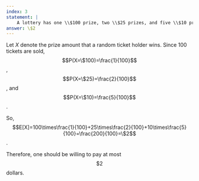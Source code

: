 ```yaml
---
index: 3
statement: |
    A lottery has one \\$100 prize, two \\$25 prizes, and five \\$10 prizes. What should you be willing to pay for a ticket if 100 tickets are sold?
answer: \$2
---
```

Let $X$ denote the prize amount that a random ticket holder wins.  Since $100$ tickets are sold,
$$P(X=\$100)=\frac{1}{100}$$, $$P(X=\$25)=\frac{2}{100}$$, and $$P(X=\$10)=\frac{5}{100}$$.
 
 So, $$E[X]=100\times\frac{1}{100}+25\times\frac{2}{100}+10\times\frac{5}{100}=\frac{200}{100}=\$2$$.
 
 Therefore, one should be willing to pay at most $$\$2$$ dollars.